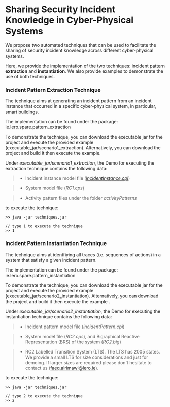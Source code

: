 # Sharing Security Incident Knowledge in Cyber-Physical Systems

We propose two automated techniques that can be used to facilitate the sharing of security incident knowledge across different cyber-physical systems.

Here, we provide the implementation of the two techniques: incident pattern **extraction** and **instantiation**. 
We also provide examples to demonstrate the use of both techniques.

### Incident Pattern Extraction Technique

The technique aims at generating an incident pattern from an incident instance that occurred in a specific cyber-physical system, in particular, smart buildings.

The implementation can be found under the package: ie.lero.spare.pattern_extraction

To demonstrate the technique, you can download the executable jar for the project and execute the provided example (executable_jar/scenario1_extraction). Alternatively, you can download the project and build it then execute the example.

Under *executable_jar/scenario1_extraction*, the Demo for executing the extraction technique contains the following data:

>- Incident instance model file (*[incidentInstance.cpi][1]*)

>- System model file (*RC1.cps*)

>- Activity pattern files under the folder *activityPatterns*

to execute the technique: 

```
>> java -jar techniques.jar 

// type 1 to execute the technique
>> 1 
```


### Incident Pattern Instantiation Technique

The technique aims at identfiying all traces (i.e. sequences of actions) in a system that satisfy a given incident pattern.

The implementation can be found under the package: ie.lero.spare.pattern_instantiation

To demonstrate the technique, you can download the executable jar for the project and execute the provided example (executable_jar/scenario2_instantiation). Alternatively, you can download the project and build it then execute the example .

Under *executable_jar/scenario2_instantiation*, the Demo for executing the instantiation technique contains the following data:

>- Incident pattern model file (*incidentPattern.cpi*)

>- System model file (*RC2.cps*), and Bigraphical Reactive Representation (BRS) of the system (*RC2.big*)

>- RC2 Labelled Transition System (LTS). The LTS has 2005 states. We provide a small LTS for size considerations and just for demoing. If larger sizes are required please don't hesitate to contact us (faeq.alrimawi@lero.ie).

to execute the technique: 
```
>> java -jar techniques.jar 

// type 2 to execute the technique
>> 2
```

[1]:../../executable_jar/DemoData/scenario1_extraction
